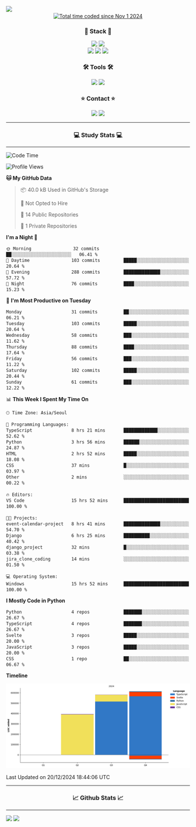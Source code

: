 <img src="https://capsule-render.vercel.app/api?type=waving&color=gradient&height=300&section=header&text=Hello!!&desc=well%20come%20to%20my%20github&fontSize=100&fontAlignY=40" />


<div align="center">
  <a href="https://wakatime.com/@fd6869de-70ad-450d-afba-272b60fdc4d3"><img src="https://wakatime.com/badge/user/fd6869de-70ad-450d-afba-272b60fdc4d3.svg"  alt="Total time coded since Nov 1 2024" /></a>
</div>




<h3 align="center">🌱 Stack 🌱</h3>
<div align="center">
  <img src="https://img.shields.io/badge/typescript-007ACC.svg?style=for-the-badge&logo=typescript&logoColor=white" />
  <img src="https://img.shields.io/badge/next.js-181717?style=for-the-badge&logo=nextdotjs&logoColor=white" />
</div>
<div align="center">
  <img src="https://img.shields.io/badge/javascript-yellow.svg?style=for-the-badge&logo=Javascript&logoColor=white" />
  <img src="https://img.shields.io/badge/html-E34F26?style=for-the-badge&logo=html5&logoColor=white" />
  <img src="https://img.shields.io/badge/css-1572B6?style=for-the-badge&logo=css3&logoColor=white"/>
</div>



<h3 align="center">🛠 Tools 🛠</h3>
<div align="center">
  <img src="https://img.shields.io/badge/github-181717.svg?style=for-the-badge&logo=github&logoColor=white" />
  <img src="https://img.shields.io/badge/Notion-F3F3F3.svg?style=for-the-badge&logo=notion&logoColor=black" />
</div>


<h3 align="center">⭐ Contact ⭐</h3>
<div align="center">
<img src="https://img.shields.io/badge/0sunghee122@gmail.com-EA4335?style=for-the-badge&logo=gmail&logoColor=FFFFFF"/>
<img src="https://img.shields.io/badge/jangseung11-E4405F?style=for-the-badge&logo=instagram&logoColor=FFFFFF"/>
</div>




---
<h3 align="center">💻 Study Stats 💻</h3>

---

<!--START_SECTION:waka-->
![Code Time](http://img.shields.io/badge/Code%20Time-86%20hrs%2049%20mins-blue)

![Profile Views](http://img.shields.io/badge/Profile%20Views-0-blue)

**🐱 My GitHub Data** 

> 📦 40.0 kB Used in GitHub's Storage 
 > 
> 🚫 Not Opted to Hire
 > 
> 📜 14 Public Repositories 
 > 
> 🔑 1 Private Repositories 
 > 
**I'm a Night 🦉** 

```text
🌞 Morning                32 commits          ██░░░░░░░░░░░░░░░░░░░░░░░   06.41 % 
🌆 Daytime                103 commits         █████░░░░░░░░░░░░░░░░░░░░   20.64 % 
🌃 Evening                288 commits         ██████████████░░░░░░░░░░░   57.72 % 
🌙 Night                  76 commits          ████░░░░░░░░░░░░░░░░░░░░░   15.23 % 
```
📅 **I'm Most Productive on Tuesday** 

```text
Monday                   31 commits          ██░░░░░░░░░░░░░░░░░░░░░░░   06.21 % 
Tuesday                  103 commits         █████░░░░░░░░░░░░░░░░░░░░   20.64 % 
Wednesday                58 commits          ███░░░░░░░░░░░░░░░░░░░░░░   11.62 % 
Thursday                 88 commits          ████░░░░░░░░░░░░░░░░░░░░░   17.64 % 
Friday                   56 commits          ███░░░░░░░░░░░░░░░░░░░░░░   11.22 % 
Saturday                 102 commits         █████░░░░░░░░░░░░░░░░░░░░   20.44 % 
Sunday                   61 commits          ███░░░░░░░░░░░░░░░░░░░░░░   12.22 % 
```


📊 **This Week I Spent My Time On** 

```text
🕑︎ Time Zone: Asia/Seoul

💬 Programming Languages: 
TypeScript               8 hrs 21 mins       █████████████░░░░░░░░░░░░   52.62 % 
Python                   3 hrs 56 mins       ██████░░░░░░░░░░░░░░░░░░░   24.87 % 
HTML                     2 hrs 52 mins       █████░░░░░░░░░░░░░░░░░░░░   18.08 % 
CSS                      37 mins             █░░░░░░░░░░░░░░░░░░░░░░░░   03.97 % 
Other                    2 mins              ░░░░░░░░░░░░░░░░░░░░░░░░░   00.22 % 

🔥 Editors: 
VS Code                  15 hrs 52 mins      █████████████████████████   100.00 % 

🐱‍💻 Projects: 
event-calendar-project   8 hrs 41 mins       ██████████████░░░░░░░░░░░   54.70 % 
Django                   6 hrs 25 mins       ██████████░░░░░░░░░░░░░░░   40.42 % 
django_project           32 mins             █░░░░░░░░░░░░░░░░░░░░░░░░   03.38 % 
jira_clone_coding        14 mins             ░░░░░░░░░░░░░░░░░░░░░░░░░   01.50 % 

💻 Operating System: 
Windows                  15 hrs 52 mins      █████████████████████████   100.00 % 
```

**I Mostly Code in Python** 

```text
Python                   4 repos             ███████░░░░░░░░░░░░░░░░░░   26.67 % 
TypeScript               4 repos             ███████░░░░░░░░░░░░░░░░░░   26.67 % 
Svelte                   3 repos             █████░░░░░░░░░░░░░░░░░░░░   20.00 % 
JavaScript               3 repos             █████░░░░░░░░░░░░░░░░░░░░   20.00 % 
CSS                      1 repo              ██░░░░░░░░░░░░░░░░░░░░░░░   06.67 % 
```



**Timeline**

![Lines of Code chart](https://raw.githubusercontent.com/Jangseun/Jangseun/main/assets/bar_graph.png)


 Last Updated on 20/12/2024 18:44:06 UTC
<!--END_SECTION:waka-->
---


  

<h3 align="center">📈 Github Stats 📈</h3>

---
<p>
  <img height="180em" src="https://github-readme-stats.vercel.app/api?username=Jangseun&show_icons=true&theme=radical">
  <img height="180em" src="https://github-readme-stats.vercel.app/api/top-langs/?username=Jangseun&layout=compact&theme=radical">
</p>
